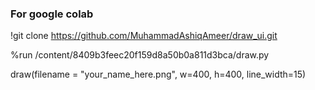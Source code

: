 ### For google colab

!git clone https://github.com/MuhammadAshiqAmeer/draw_ui.git

%run /content/8409b3feec20f159d8a50b0a811d3bca/draw.py

draw(filename = "your_name_here.png", w=400, h=400, line_width=15)
